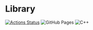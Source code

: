 # Library
[![Actions Status](https://github.com/jellc/Library/workflows/verify/badge.svg)](https://github.com/jellc/Library/actions)
![GitHub Pages](https://img.shields.io/static/v1?label=GitHub+Pages&message=+&color=brightgreen&logo=github)
![C++](https://img.shields.io/badge/C++-17-green)
